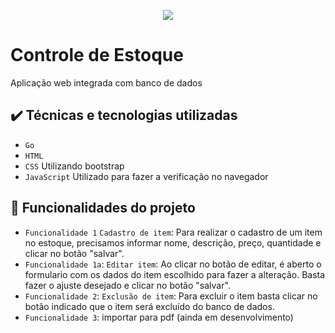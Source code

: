 <p align="center">
<img src="http://img.shields.io/static/v1?label=STATUS&message=EM%20DESENVOLVIMENTO&color=GREEN&style=for-the-badge"/>
</p>


# Controle de Estoque 
Aplicação web integrada com banco de dados



## ✔️ Técnicas e tecnologias utilizadas
- `Go`
- `HTML`
- `CSS` Utilizando bootstrap
- `JavaScript` Utilizado para fazer a verificação no navegador




## 🔨 Funcionalidades do projeto

- `Funcionalidade 1` `Cadastro de item`: Para realizar o cadastro de um item no estoque, precisamos informar nome, descrição, preço, quantidade e clicar no botão "salvar".
- `Funcionalidade 1a`: `Editar item`: Ao clicar no botão de editar, é aberto o formulario com os dados do item escolhido para fazer a alteração. Basta fazer o ajuste desejado e clicar no botão "salvar".
- `Funcionalidade 2`: `Exclusão de item`: Para excluir o item basta clicar no botão indicado que o item será excluído do banco de dados. 
- `Funcionalidade 3`: importar para pdf (ainda em desenvolvimento)

